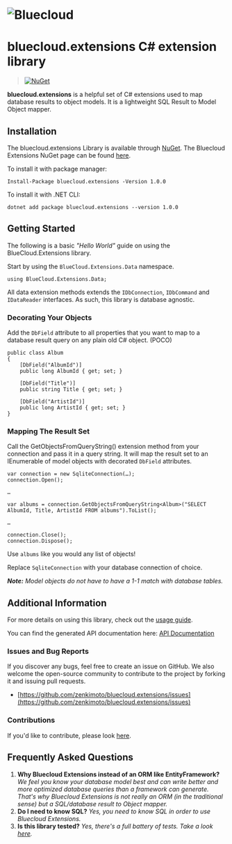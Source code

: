 # ![Bluecloud](https://cdn.rawgit.com/zenkimoto/bluecloud.extensions/3506f513649403c5d076db9e46e36ba5ca5f0e74/Logo.svg) 

# bluecloud.extensions C# extension library


>[![NuGet](https://img.shields.io/nuget/v/bluecloud.extensions.svg)](https://github.com/zenkimoto/bluecloud.extensions)

**bluecloud.extensions** is a helpful set of C# extensions used to map database results to object models.  It is a lightweight SQL Result to Model Object mapper.

## Installation

The bluecloud.extensions Library is available through [NuGet](https://www.nuget.org).  The Bluecloud Extensions NuGet page can be found [here](https://www.nuget.org/packages/bluecloud.extensions). 

To install it with package manager:

```
Install-Package bluecloud.extensions -Version 1.0.0
```

To install it with .NET CLI:

```
dotnet add package bluecloud.extensions --version 1.0.0
```

## Getting Started

The following is a basic _"Hello World"_ guide on using the BlueCloud.Extensions library.

Start by using the `BlueCloud.Extensions.Data` namespace.

```
using BlueCloud.Extensions.Data;
```

All data extension methods extends the `IDbConnection`, `IDbCommand` and `IDataReader` interfaces.  As such, this library is database agnostic.

### Decorating Your Objects

Add the `DbField` attribute to all properties that you want to map to a database result query on any plain old C# object. (POCO)

```
public class Album
{
    [DbField("AlbumId")]
    public long AlbumId { get; set; }

    [DbField("Title")]
    public string Title { get; set; }

    [DbField("ArtistId")]
    public long ArtistId { get; set; }
}
```

### Mapping The Result Set

Call the GetObjectsFromQueryString() extension method from your connection and pass it in a query string.  It will map the result set to an IEnumerable of model objects with decorated `DbField` attributes.

```
var connection = new SqliteConnection(…);
connection.Open();

…

var albums = connection.GetObjectsFromQueryString<Album>("SELECT AlbumId, Title, ArtistId FROM albums").ToList();

…

connection.Close();
connection.Dispose();

```

Use `albums` like you would any list of objects!  

Replace `SqliteConnection` with your database connection of choice.

_**Note:** Model objects do not have to have a 1-1 match with database tables._

## Additional Information

For more details on using this library, check out the [usage guide](Usage/USAGE.md).

You can find the generated API documentation here: [API Documentation](https://cdn.rawgit.com/zenkimoto/bluecloud.extensions/master/Documentation/html/annotated.html)

### Issues and Bug Reports

If you discover any bugs, feel free to create an issue on GitHub. We also welcome the open-source community to contribute to the project by forking it and issuing pull requests.

 *  [https://github.com/zenkimoto/bluecloud.extensions/issues](https://github.com/zenkimoto/bluecloud.extensions/issues)

### Contributions

If you'd like to contribute, please look [here](CONTRIBUTING.md).

## Frequently Asked Questions

1. **Why Bluecloud Extensions instead of an ORM like EntityFramework?**  _We feel you know your database model best and can write better and more optimized database queries than a framework can generate.  That's why Bluecloud Extensions is not really an ORM (in the traditional sense) but a SQL/database result to Object mapper._
2. **Do I need to know SQL?** _Yes, you need to know SQL in order to use Bluecloud Extensions._
3. **Is this library tested?** _Yes, there's a full battery of tests. Take a look [here](https://github.com/zenkimoto/bluecloud.extensions/tree/master/BlueCloud.Extensions.Tests)._

